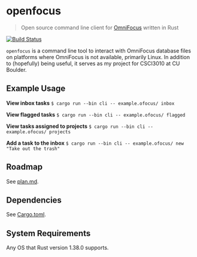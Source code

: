 openfocus
=========

> Open source command line client for [OmniFocus](https://www.omnigroup.com/omnifocus) written in Rust

[![Build Status](https://travis-ci.com/wtfaremyinitials/openfocus.svg?token=i1GUdTYu6pqpNYhyT4Hu&branch=master)](https://travis-ci.com/wtfaremyinitials/openfocus)

`openfocus` is a command line tool to interact with OmniFocus database files on
platforms where OmniFocus is not available, primarily Linux.
In addition to (hopefully) being useful, it serves as my project for CSCI3010 at
CU Boulder.

## Example Usage

**View inbox tasks**
`$ cargo run --bin cli -- example.ofocus/ inbox`

**View flagged tasks**
`$ cargo run --bin cli -- example.ofocus/ flagged`

**View tasks assigned to projects**
`$ cargo run --bin cli -- example.ofocus/ projects`

**Add a task to the inbox**
`$ cargo run --bin cli -- example.ofocus/ new "Take out the trash"`

## Roadmap

See [plan.md](./plan.md).

## Dependencies

See [Cargo.toml](./Cargo.toml).

## System Requirements

Any OS that Rust version 1.38.0 supports.
